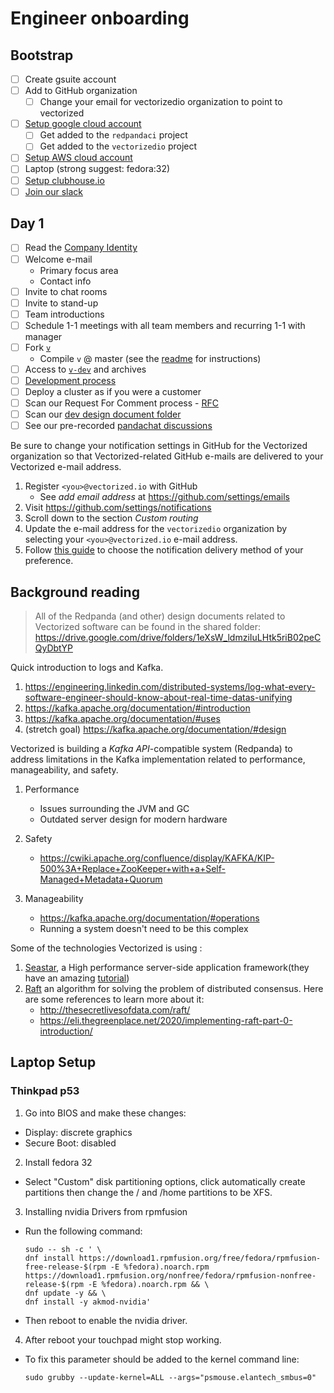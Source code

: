 # Engineer onboarding

## Bootstrap

- [ ] Create gsuite account
- [ ] Add to GitHub organization
  - [ ] Change your email for vectorizedio organization to point to vectorized
- [ ] [Setup google cloud account](https://console.cloud.google.com/)
  - [ ] Get added to the `redpandaci` project
  - [ ] Get added to the `vectorizedio` project
- [ ] [Setup AWS cloud account](https://vectorizedio.signin.aws.amazon.com/console)
- [ ] Laptop (strong suggest: fedora:32)
- [ ] [Setup clubhouse.io](https://clubhouse.io)
- [ ] [Join our slack](https://join.slack.com/t/vectorizedio/signup)

## Day 1

- [ ] Read the [Company Identity](./identity.md)
- [ ] Welcome e-mail
   * Primary focus area
   * Contact info
- [ ] Invite to chat rooms
- [ ] Invite to stand-up
- [ ] Team introductions
- [ ] Schedule 1-1 meetings with all team members and recurring 1-1 with manager
- [ ] Fork [`v`](https://github.com/vectorizedio/v)
   * Compile `v` @ master (see the [readme](../README.md) for instructions)
- [ ] Access to [`v-dev`](https://groups.google.com/a/vectorized.io/forum/#!forum/v-dev) and archives
- [ ] [Development process](https://github.com/vectorizedio/v/blob/master/CONTRIBUTING.md)
- [ ] Deploy a cluster as if you were a customer
- [ ] Scan our Request For Comment process - [RFC](./rfcs/README.md)
- [ ] Scan our [dev design document folder](https://drive.google.com/drive/folders/1eXsW_ldmziIuLHtk5riB02peCQyDbtYP
)
- [ ] See our pre-recorded [pandachat discussions](https://drive.google.com/drive/u/0/folders/1GvuNZzPn7FmXB5OOLM1NA5Du5SQ63cw4)

Be sure to change your notification settings in GitHub for the Vectorized
organization so that Vectorized-related GitHub e-mails are delivered to your
Vectorized e-mail address.

1. Register `<you>@vectorized.io` with GitHub
   * See _add email address_ at https://github.com/settings/emails
2. Visit https://github.com/settings/notifications
3. Scroll down to the section _Custom routing_
4. Update the e-mail address for the `vectorizedio` organization by selecting
   your `<you>@vectorized.io` e-mail address.
5. Follow [this guide](https://help.github.com/en/articles/choosing-the-delivery-method-for-your-notifications)
   to choose the notification delivery method of your preference.

## Background reading

> All of the Redpanda (and other) design documents related to Vectorized software
> can be found in the shared folder:
> https://drive.google.com/drive/folders/1eXsW_ldmziIuLHtk5riB02peCQyDbtYP

Quick introduction to logs and Kafka.

1. https://engineering.linkedin.com/distributed-systems/log-what-every-software-engineer-should-know-about-real-time-datas-unifying
2. https://kafka.apache.org/documentation/#introduction
3. https://kafka.apache.org/documentation/#uses
4. (stretch goal) https://kafka.apache.org/documentation/#design

Vectorized is building a _Kafka API_-compatible system (Redpanda) to address
limitations in the Kafka implementation related to performance, manageability,
and safety.

1. Performance
   * Issues surrounding the JVM and GC
   * Outdated server design for modern hardware

2. Safety
   * https://cwiki.apache.org/confluence/display/KAFKA/KIP-500%3A+Replace+ZooKeeper+with+a+Self-Managed+Metadata+Quorum

3. Manageability
   * https://kafka.apache.org/documentation/#operations
   * Running a system doesn't need to be this complex

Some of the technologies Vectorized is using :

1. [Seastar](http://seastar.io/), a High performance server-side application framework(they have an amazing [tutorial](https://github.com/scylladb/seastar/blob/master/doc/tutorial.md))
2. [Raft](https://raft.github.io/) an algorithm for solving the problem of distributed consensus. Here are some references to learn more about it:
   * http://thesecretlivesofdata.com/raft/
   * https://eli.thegreenplace.net/2020/implementing-raft-part-0-introduction/

## Laptop Setup

### Thinkpad p53

1. Go into BIOS and make these changes:
  * Display: discrete graphics
  * Secure Boot: disabled
  
2. Install fedora 32
  * Select "Custom" disk partitioning options, click automatically create partitions then change the / and /home partitions to be XFS.
  
3. Installing nvidia Drivers from rpmfusion
  * Run the following command:
    ```
    sudo -- sh -c ' \
    dnf install https://download1.rpmfusion.org/free/fedora/rpmfusion-free-release-$(rpm -E %fedora).noarch.rpm https://download1.rpmfusion.org/nonfree/fedora/rpmfusion-nonfree-release-$(rpm -E %fedora).noarch.rpm && \
    dnf update -y && \
    dnf install -y akmod-nvidia'
    ```
  * Then reboot to enable the nvidia driver.

4. After reboot your touchpad might stop working.
  * To fix this parameter should be added to the kernel command line:
    ```
    sudo grubby --update-kernel=ALL --args="psmouse.elantech_smbus=0"
    ```

